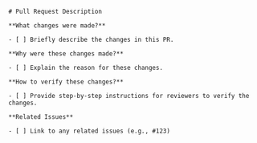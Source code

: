     # Pull Request Description

    **What changes were made?**

    - [ ] Briefly describe the changes in this PR.

    **Why were these changes made?**

    - [ ] Explain the reason for these changes.

    **How to verify these changes?**

    - [ ] Provide step-by-step instructions for reviewers to verify the changes.

    **Related Issues**

    - [ ] Link to any related issues (e.g., #123)
